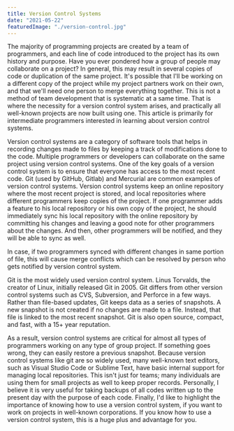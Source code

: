 ```yaml
---
title: Version Control Systems
date: "2021-05-22"
featuredImage: "./version-control.jpg"
---
```


The majority of programming projects are created by a team of programmers, and each line of code introduced to the project has its own history and purpose. Have you ever pondered how a group of people may collaborate on a project? In general, this may result in several copies of code or duplication of the same project. It&#39;s possible that I&#39;ll be working on a different copy of the project while my project partners work on their own, and that we&#39;ll need one person to merge everything together. This is not a method of team development that is systematic at a same time. That is where the necessity for a version control system arises, and practically all well-known projects are now built using one. This article is primarily for intermediate programmers interested in learning about version control systems.

Version control systems are a category of software tools that helps in recording changes made to files by keeping a track of modifications done to the code. Multiple programmers or developers can collaborate on the same project using version control systems. One of the key goals of a version control system is to ensure that everyone has access to the most recent code. Git (used by GitHub, Gitlab) and Mercurial are common examples of version control systems. Version control systems keep an online repository where the most recent project is stored, and local repositories where different programmers keep copies of the project. If one programmer adds a feature to his local repository or his own copy of the project, he should immediately sync his local repository with the online repository by committing his changes and leaving a good note for other programmers about the changes. And then, other programmers will be notified, and they will be able to sync as well.

In case, if two programmers synced with different changes in same portion of file, this will cause merge conflicts which can be resolved by person who gets notified by version control system.

Git is the most widely used version control system. Linus Torvalds, the creator of Linux, initially released Git in 2005. Git differs from other version control systems such as CVS, Subversion, and Perforce in a few ways. Rather than file-based updates, Git keeps data as a series of snapshots. A new snapshot is not created if no changes are made to a file. Instead, that file is linked to the most recent snapshot. Git is also open source, compact, and fast, with a 15+ year reputation.

As a result, version control systems are critical for almost all types of programmers working on any type of group project. If something goes wrong, they can easily restore a previous snapshot. Because version control systems like git are so widely used, many well-known text editors, such as Visual Studio Code or Sublime Text, have basic internal support for managing local repositories. This isn&#39;t just for teams; many individuals are using them for small projects as well to keep proper records. Personally, I believe it is very useful for taking backups of all codes written up to the present day with the purpose of each code. Finally, I&#39;d like to highlight the importance of knowing how to use a version control system, if you want to work on projects in well-known corporations. If you know how to use a version control system, this is a huge plus and advantage for you.
